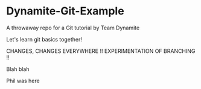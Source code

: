 Dynamite-Git-Example
====================

A throwaway repo for a Git tutorial by Team Dynamite

Let's learn git basics together!

CHANGES, CHANGES EVERYWHERE !!  EXPERIMENTATION OF BRANCHING !!

Blah blah

Phil was here

